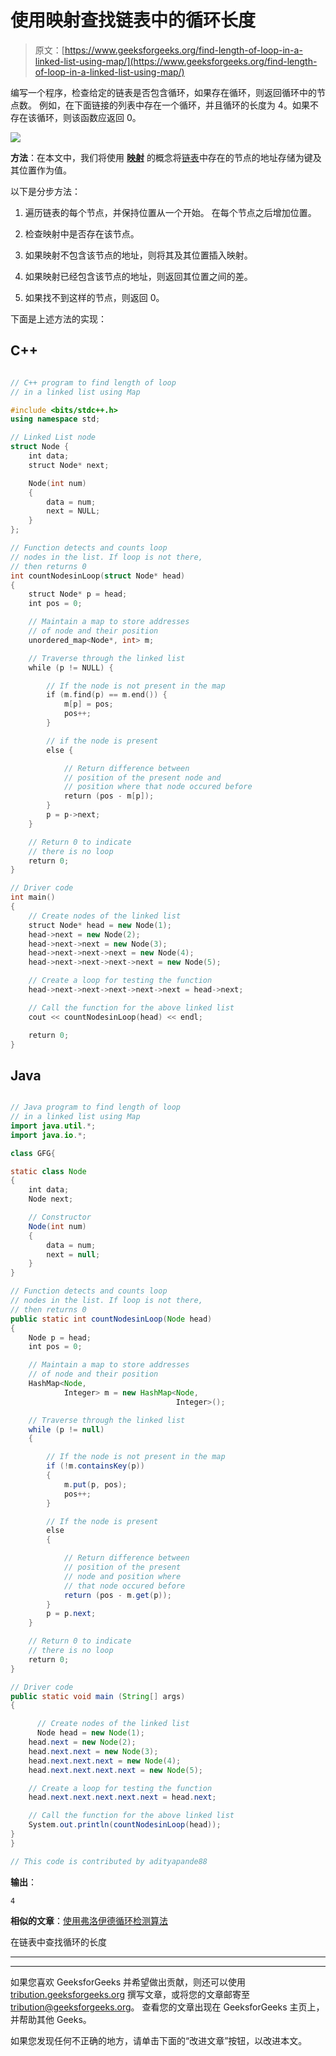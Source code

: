 # 使用映射查找链表中的循环长度

> 原文：[https://www.geeksforgeeks.org/find-length-of-loop-in-a-linked-list-using-map/](https://www.geeksforgeeks.org/find-length-of-loop-in-a-linked-list-using-map/)

编写一个程序，检查给定的链表是否包含循环，如果存在循环，则返回循环中的节点数。 例如，在下面链接的列表中存在一个循环，并且循环的长度为 4。如果不存在该循环，则该函数应返回 0。

![](img/71f8f1f7180d98a6b406bec3f4e70f97.png)

**方法**：在本文中，我们将使用 [**映射**](http://www.geeksforgeeks.org/map-associative-containers-the-c-standard-template-library-stl/) 的概念将[链表](http://www.geeksforgeeks.org/data-structures/linked-list/)中存在的节点的地址存储为键及其位置作为值。

以下是分步方法：

1.  遍历链表的每个节点，并保持位置从一个开始。 在每个节点之后增加位置。

2.  检查映射中是否存在该节点。

3.  如果映射不包含该节点的地址，则将其及其位置插入映射。

4.  如果映射已经包含该节点的地址，则返回其位置之间的差。

5.  如果找不到这样的节点，则返回 0。

下面是上述方法的实现：

## C++

```cpp

// C++ program to find length of loop
// in a linked list using Map

#include <bits/stdc++.h>
using namespace std;

// Linked List node
struct Node {
    int data;
    struct Node* next;

    Node(int num)
    {
        data = num;
        next = NULL;
    }
};

// Function detects and counts loop
// nodes in the list. If loop is not there,
// then returns 0
int countNodesinLoop(struct Node* head)
{
    struct Node* p = head;
    int pos = 0;

    // Maintain a map to store addresses
    // of node and their position
    unordered_map<Node*, int> m;

    // Traverse through the linked list
    while (p != NULL) {

        // If the node is not present in the map
        if (m.find(p) == m.end()) {
            m[p] = pos;
            pos++;
        }

        // if the node is present
        else {

            // Return difference between
            // position of the present node and
            // position where that node occured before
            return (pos - m[p]);
        }
        p = p->next;
    }

    // Return 0 to indicate
    // there is no loop
    return 0;
}

// Driver code
int main()
{
    // Create nodes of the linked list
    struct Node* head = new Node(1);
    head->next = new Node(2);
    head->next->next = new Node(3);
    head->next->next->next = new Node(4);
    head->next->next->next->next = new Node(5);

    // Create a loop for testing the function
    head->next->next->next->next->next = head->next;

    // Call the function for the above linked list
    cout << countNodesinLoop(head) << endl;

    return 0;
}

```

## Java

```java

// Java program to find length of loop
// in a linked list using Map
import java.util.*;
import java.io.*;

class GFG{

static class Node 
{ 
    int data; 
    Node next; 

    // Constructor 
    Node(int num)
    { 
        data = num; 
        next = null; 
    } 
} 

// Function detects and counts loop
// nodes in the list. If loop is not there,
// then returns 0
public static int countNodesinLoop(Node head)
{
    Node p = head;
    int pos = 0;

    // Maintain a map to store addresses
    // of node and their position
    HashMap<Node, 
            Integer> m = new HashMap<Node,
                                     Integer>();

    // Traverse through the linked list
    while (p != null) 
    {

        // If the node is not present in the map
        if (!m.containsKey(p)) 
        {
            m.put(p, pos);
            pos++;
        }

        // If the node is present
        else
        {

            // Return difference between
            // position of the present 
            // node and position where 
            // that node occured before
            return (pos - m.get(p));
        }
        p = p.next;
    }

    // Return 0 to indicate
    // there is no loop
    return 0;
}    

// Driver code
public static void main (String[] args) 
{

      // Create nodes of the linked list
      Node head = new Node(1); 
    head.next = new Node(2);
    head.next.next = new Node(3);
    head.next.next.next = new Node(4);
    head.next.next.next.next = new Node(5);

    // Create a loop for testing the function
    head.next.next.next.next.next = head.next;

    // Call the function for the above linked list
    System.out.println(countNodesinLoop(head));
}
}

// This code is contributed by adityapande88

```

**输出**：

```
4

```

**相似的文章**：[使用弗洛伊德循环检测算法](https://www.geeksforgeeks.org/find-length-of-loop-in-linked-list/)

在链表中查找循环的长度



* * *

* * *

如果您喜欢 GeeksforGeeks 并希望做出贡献，则还可以使用 [tribution.geeksforgeeks.org](https://contribute.geeksforgeeks.org/) 撰写文章，或将您的文章邮寄至 tribution@geeksforgeeks.org。 查看您的文章出现在 GeeksforGeeks 主页上，并帮助其他 Geeks。

如果您发现任何不正确的地方，请单击下面的“改进文章”按钮，以改进本文。